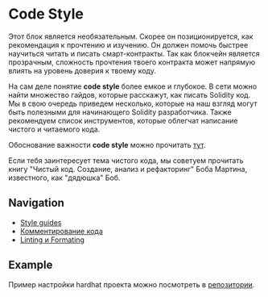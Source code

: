 # Code Style

Этот блок является необязательным. Скорее он позиционируется, как рекомендация к прочтению и изучению. Он должен помочь быстрее научиться читать и писать смарт-контракты. Так как блокчейн является прозрачным, сложность прочтения твоего контракта может напрямую влиять на уровень доверия к твоему коду.

На сам деле понятие **code style** более емкое и глубокое. В сети можно найти множество гайдов, которые расскажут, как писать Solidity код. Мы в свою очередь приведем несколько, которые на наш взгляд могут быть полезными для начинающего Solidity разработчика. Также рекомендуем список инструментов, которые облегчат написание чистого и читаемого кода.

Обоснование важности **code style** можно прочитать [тут](https://habr.com/ru/company/manychat/blog/468953/).

Если тебя заинтересует тема чистого кода, мы советуем прочитать книгу "Чистый код. Создание, анализ и рефакторинг" Боба Мартина, известного, как "дядюшка" Боб.

## Navigation

- [Style guides](./style-guides.md)
- [Комментирование кода](./code-comments.md)
- [Linting и Formating](./linting-and-formating.md)

## Example

Пример настройки hardhat проекта можно посмотреть в [репозитории](https://github.com/PavelNaydanov/HhStarterKit).
